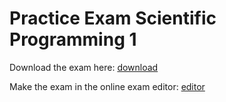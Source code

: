 # Practice Exam Scientific Programming 1

Download the exam here: [download](sp1-practice-exam.pdf)

Make the exam in the online exam editor: [editor](/exams)
